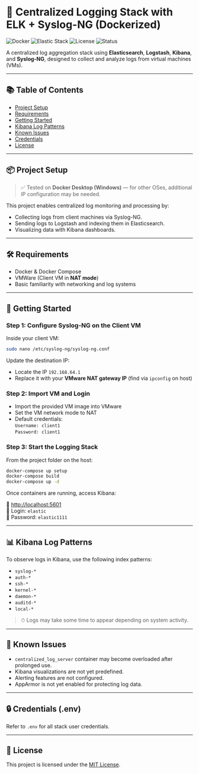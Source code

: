 # 🐳 Centralized Logging Stack with ELK + Syslog-NG (Dockerized)

![Docker](https://img.shields.io/badge/dockerized-yes-blue?logo=docker)
![Elastic Stack](https://img.shields.io/badge/Elastic-8.17.2-blue?logo=elasticsearch)
![License](https://img.shields.io/badge/license-MIT-green)
![Status](https://img.shields.io/badge/status-experimental-orange)

A centralized log aggregation stack using **Elasticsearch**, **Logstash**, **Kibana**, and **Syslog-NG**, designed to collect and analyze logs from virtual machines (VMs).

---

## 📚 Table of Contents

- [Project Setup](#-project-setup)
- [Requirements](#-requirements)
- [Getting Started](#-getting-started)
- [Kibana Log Patterns](#-kibana-log-patterns)
- [Known Issues](#-known-issues)
- [Credentials](#-credentials-env)
- [License](#-license)

---

## 📦 Project Setup

> ✅ Tested on **Docker Desktop (Windows)** — for other OSes, additional IP configuration may be needed.

This project enables centralized log monitoring and processing by:
- Collecting logs from client machines via Syslog-NG.
- Sending logs to Logstash and indexing them in Elasticsearch.
- Visualizing data with Kibana dashboards.

---

## 🛠 Requirements

- Docker & Docker Compose
- VMWare (Client VM in **NAT mode**)
- Basic familiarity with networking and log systems

---

## 🚀 Getting Started

### Step 1: Configure Syslog-NG on the Client VM

Inside your client VM:

```bash
sudo nano /etc/syslog-ng/syslog-ng.conf
```

Update the destination IP:
- Locate the IP `192.168.64.1`
- Replace it with your **VMware NAT gateway IP** (find via `ipconfig` on host)

### Step 2: Import VM and Login

- Import the provided VM image into VMware
- Set the VM network mode to NAT
- Default credentials:  
  `Username: client1`  
  `Password: client1`

### Step 3: Start the Logging Stack

From the project folder on the host:

```bash
docker-compose up setup
docker-compose build
docker-compose up -d
```

Once containers are running, access Kibana:

🔗 [http://localhost:5601](http://localhost:5601)  
👤 Login: `elastic`  
🔑 Password: `elastic1111`

---

## 📊 Kibana Log Patterns

To observe logs in Kibana, use the following index patterns:

- `syslog-*`
- `auth-*`
- `ssh-*`
- `kernel-*`
- `daemon-*`
- `auditd-*`
- `local-*`

> ⏱ Logs may take some time to appear depending on system activity.

---

## 🐞 Known Issues

- `centralized_log_server` container may become overloaded after prolonged use.
- Kibana visualizations are not yet predefined.
- Alerting features are not configured.
- AppArmor is not yet enabled for protecting log data.

---

## 🔒 Credentials (.env)

Refer to `.env` for all stack user credentials.

---

## 📜 License

This project is licensed under the [MIT License](./LICENSE).
